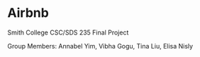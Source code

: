 # Airbnb
Smith College CSC/SDS 235 Final Project 

Group Members: Annabel Yim, Vibha Gogu, Tina Liu, Elisa Nisly
